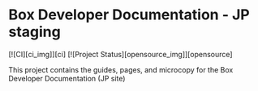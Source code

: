 # Box Developer Documentation - JP staging

[![CI][ci_img]][ci]
[![Project Status][opensource_img]][opensource]

This project contains the guides, pages, and microcopy for the Box Developer Documentation (JP site)